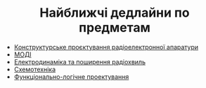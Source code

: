 # Найближчі дедлайни по предметам

* [Конструктурське проєктування радіоелектронної апаратури](/tasks/kpra.md)
* [МОДІ](/tasks/modi.md)
* [Електродинаміка та поширення радіохвиль](/tasks/edprh.md)
* [Схемотехніка](/tasks/circuit.md)
* [Функціонально-логічне проектування](/tasks/flp.md)


<style scoped>
h1 {
    text-align: center !important;
}
</style>